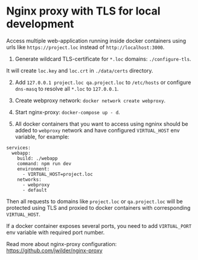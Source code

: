 # Nginx proxy with TLS for local development

Access multiple web-application running inside docker containers using urls like `https://project.loc` instead of `http://localhost:3000`.

1. Generate wildcard TLS-certificate for `*.loc` domains: `./configure-tls`.

It will create  `loc.key` and `loc.crt` in `./data/certs` directory.

2. Add `127.0.0.1 project.loc qa.project.loc` to `/etc/hosts` or configure `dns-masq` to resolve all `*.loc` to `127.0.0.1`.

3. Create webproxy network: `docker network create webproxy`.

3. Start nginx-proxy: `docker-compose up - d`.

4. All docker containers that you want to access using ngninx should be added to `webproxy` network and have configured `VIRTUAL_HOST` env variable, for example:

```
services:
  webapp:
    build: ./webapp
    command: npm run dev
    environment:
      - VIRTUAL_HOST=project.loc
    networks:
      - webproxy
      - default
```

Then all requests to domains like `project.loc` or `qa.project.loc` will be protected using TLS and proxied to docker containers with corresponding `VIRTUAL_HOST`.

If a docker container exposes several ports, you need to add `VIRTUAL_PORT` env variable with required port number.

Read more about nginx-proxy configuration: https://github.com/jwilder/nginx-proxy
